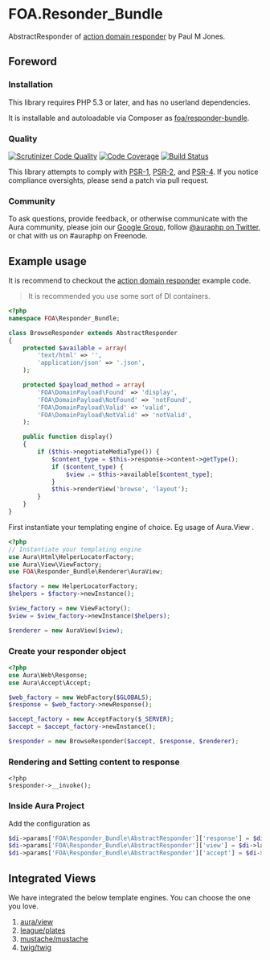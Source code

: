 # FOA.Resonder_Bundle

AbstractResponder of [action domain responder](https://github.com/pmjones/adr) by Paul M Jones.

## Foreword

### Installation

This library requires PHP 5.3 or later, and has no userland dependencies.

It is installable and autoloadable via Composer as [foa/responder-bundle](https://packagist.org/packages/foa/responder-bundle).

### Quality

[![Scrutinizer Code Quality](https://scrutinizer-ci.com/g/friendsofaura/FOA.Responder_Bundle/badges/quality-score.png?b=master)](https://scrutinizer-ci.com/g/friendsofaura/FOA.Responder_Bundle/)
[![Code Coverage](https://scrutinizer-ci.com/g/friendsofaura/FOA.Responder_Bundle/badges/coverage.png?b=master)](https://scrutinizer-ci.com/g/friendsofaura/FOA.Responder_Bundle/)
[![Build Status](https://travis-ci.org/friendsofaura/FOA.Responder_Bundle.png?branch=master)](https://travis-ci.org/friendsofaura/FOA.Responder_Bundle)

This library attempts to comply with [PSR-1][], [PSR-2][], and [PSR-4][]. If
you notice compliance oversights, please send a patch via pull request.

[PSR-1]: https://github.com/php-fig/fig-standards/blob/master/accepted/PSR-1-basic-coding-standard.md
[PSR-2]: https://github.com/php-fig/fig-standards/blob/master/accepted/PSR-2-coding-style-guide.md
[PSR-4]: https://github.com/php-fig/fig-standards/blob/master/accepted/PSR-4-autoloader.md

### Community

To ask questions, provide feedback, or otherwise communicate with the Aura community, please join our [Google Group](http://groups.google.com/group/auraphp), follow [@auraphp on Twitter](http://twitter.com/auraphp), or chat with us on #auraphp on Freenode.

## Example usage

It is recommend to checkout the [action domain responder](https://github.com/pmjones/adr) example code.

> It is recommended you use some sort of DI containers.

```php
<?php
namespace FOA\Responder_Bundle;

class BrowseResponder extends AbstractResponder
{
    protected $available = array(
        'text/html' => '',
        'application/json' => '.json',
    );

    protected $payload_method = array(
        'FOA\DomainPayload\Found' => 'display',
        'FOA\DomainPayload\NotFound' => 'notFound',
        'FOA\DomainPayload\Valid' => 'valid',
        'FOA\DomainPayload\NotValid' => 'notValid',
    );

    public function display()
    {
        if ($this->negotiateMediaType()) {
            $content_type = $this->response->content->getType();
            if ($content_type) {
                $view .= $this->available[$content_type];
            }
            $this->renderView('browse', 'layout');
        }
    }
}
```

First instantiate your templating engine of choice. Eg usage of Aura.View .

```php
<?php
// Instantiate your templating engine
use Aura\Html\HelperLocatorFactory;
use Aura\View\ViewFactory;
use FOA\Responder_Bundle\Renderer\AuraView;

$factory = new HelperLocatorFactory;
$helpers = $factory->newInstance();

$view_factory = new ViewFactory();
$view = $view_factory->newInstance($helpers);

$renderer = new AuraView($view);
```

### Create your responder object

```php
<?php
use Aura\Web\Response;
use Aura\Accept\Accept;

$web_factory = new WebFactory($GLOBALS);
$response = $web_factory->newResponse();

$accept_factory = new AcceptFactory($_SERVER);
$accept = $accept_factory->newInstance();

$responder = new BrowseResponder($accept, $response, $renderer);
```

### Rendering and Setting content to response

```
<?php
$responder->__invoke();
```

### Inside Aura Project

Add the configuration as

```php
$di->params['FOA\Responder_Bundle\AbstractResponder']['response'] = $di->lazyGet('aura/web-kernel:response');
$di->params['FOA\Responder_Bundle\AbstractResponder']['view'] = $di->lazyNew('Aura\View\View');
$di->params['FOA\Responder_Bundle\AbstractResponder']['accept'] = $di->lazyNew('Aura\Accept\Accept');
```

## Integrated Views

We have integrated the below template engines. You can choose the one you love.

1. [aura/view](https://github.com/auraphp/Aura.View)
1. [league/plates](https://github.com/thephpleague/Plates)
1. [mustache/mustache](https://github.com/bobthecow/mustache.php)
1. [twig/twig](https://github.com/twigphp/Twig)

